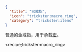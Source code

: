 ```json
{
  "title": "宏戒指",
  "icon": "trickster:macro_ring",
  "category": "trickster:items"
}
```

普通的金戒指，用于承载[宏](^trickster:concepts/macro)。

<recipe;trickster:macro_ring>
